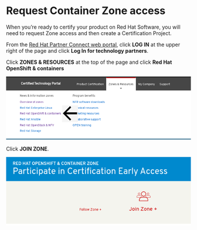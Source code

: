 # Request Container Zone access

When you’re ready to certify your product on Red Hat Software, you will need to request Zone access and then create a Certification Project.

From the [Red Hat Partner Connect web portal](https://connect.redhat.com/), click **LOG IN** at the upper right of the page and click **Log In for technology partners**.

Click **ZONES & RESOURCES** at the top of the page and click **Red Hat OpenShift & containers**

![](../.gitbook/assets/zones1.png)

Click **JOIN ZONE**.

![](../.gitbook/assets/zones2.png)



